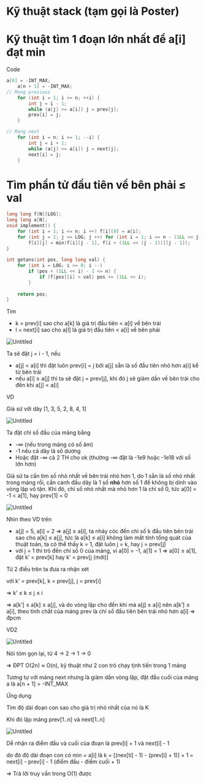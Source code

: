 # Kỹ thuật stack (tạm gọi là Poster)

# Kỹ thuật tìm 1 đoạn lớn nhất để a[i] đạt min

Code

```cpp
a[0] = -INT_MAX;
	a[n + 1] = -INT_MAX;
// Mang previous
	for (int i = 1; i <= n; ++i) {
		int j = i - 1;
		while (a[j] >= a[i]) j = prev[j];
		prev[i] = j;
	}

// Mang next
	for (int i = n; i >= 1; --i) {
		int j = i + 1;
		while (a[j] >= a[i]) j = next[j];
		next[i] = j;
	}
```

# Tìm phần tử đầu tiên về bên phải ≤ val

```cpp
long long f[N][LOG];
long long a[N];
void implement() {
	for (int i = 1; i <= n; i ++) f[i][0] = a[i];
	for (int j = 1; j <= LOG; j ++) for (int i = 1; i <= n - (1LL << j) + 1; i ++)
		f[i][j] = min(f[i][j - 1], f[i + (1LL << (j - 1))][j - 1]);
}
 
int getans(int pos, long long val) {
	for (int i = LOG; i >= 0; i --) 
		if (pos + (1LL << i) - 1 <= n) {
			if (f[pos][i] > val) pos += (1LL << i);
		}
 
	return pos;
}
```

Tìm

- k = prev[i] sao cho a[k] là giá trị đầu tiên < a[i] về bên trái
- l = next[i] sao cho a[l] là giá trị đầu tiên < a[i] về bên phải

![Untitled](Ky%CC%83%20thua%CC%A3%CC%82t%20stack%20(ta%CC%A3m%20go%CC%A3i%20la%CC%80%20Poster)%2069e8743acf994df5b0ca69c85ff50970/Untitled.png)

Ta sẽ đặt j = i - 1, nếu

- a[j] < a[i] thì đặt luôn prev[i] = j bởi a[j] sẵn là số đầu tiên nhỏ hơn a[i] kể từ bên trái
- nếu a[i] ≥ a[j] thì ta sẽ đặt j = prev[j], khi đó j sẽ giảm dần về bên trái cho đến khi a[j] < a[i]

VD

Giả sử với dãy [1, 3, 5, 2, 8, 4, 1] 

![Untitled](Ky%CC%83%20thua%CC%A3%CC%82t%20stack%20(ta%CC%A3m%20go%CC%A3i%20la%CC%80%20Poster)%2069e8743acf994df5b0ca69c85ff50970/Untitled%201.png)

Ta đặt chỉ số đầu của mảng bằng 

- -∞ (nếu trong mảng có số âm)
- -1 nếu cả dãy là số dương
- Hoặc đặt -∞ cả 2 TH cho ok (thường -∞ đặt là -1e9 hoặc -1e18 với số lớn hơn)

Giả sử ta cần tìm số nhỏ nhất về bên trái nhỏ hơn 1, do 1 sẵn là số nhỏ nhất trong mảng rồi, cần canh đầu dãy là 1 số **nhỏ** hơn số 1 để không bị dính vào vòng lặp vô tận. Khi đó, chỉ số nhỏ nhất mà nhỏ hơn 1 là chỉ số 0, tức a[0] = -1 < a[1], hay prev[1] = 0

![Untitled](Ky%CC%83%20thua%CC%A3%CC%82t%20stack%20(ta%CC%A3m%20go%CC%A3i%20la%CC%80%20Poster)%2069e8743acf994df5b0ca69c85ff50970/Untitled%202.png)

Nhìn theo VD trên

- a[j] = 5, a[i] = 2 ⇒ a[j] ≥ a[i], ta nhảy cóc đến chỉ số k đầu tiên bên trái sao cho a[k] ≤ a[j], tức là a[k] ≤ a[i] không làm mất tính tổng quát của thuật toán, ta có thể thấy k = 1, đặt luôn j = k, hay j = prev[j]
- với j = 1 thì trỏ đến chỉ số 0 của mảng, vì a[0] = -1, a[1] = 1 ⇒ a[0] ≤ a[1], đặt k’ = prev[k] hay k’ = prev[j (mới)]

Từ 2 điều trên ta đưa ra nhận xét

với k’ = prev[k], k = prev[j], j = prev[i]

⇒ k’ ≤ k ≤ j ≤ i

⇒ a[k’] ≤ a[k] ≤ a[j], và do vòng lặp cho đến khi mà a[j] ≤ a[i] nên a[k’]  ≤ a[i], theo tính chất của mảng prev là chỉ số đầu tiên bên trái nhỏ hơn a[i] ⇒ đpcm

VD2

![Untitled](Ky%CC%83%20thua%CC%A3%CC%82t%20stack%20(ta%CC%A3m%20go%CC%A3i%20la%CC%80%20Poster)%2069e8743acf994df5b0ca69c85ff50970/Untitled%203.png)

Nói tóm gọn lại, từ 4 → 2 → 1 → 0

⇒ ĐPT O(2n) ≈ O(n), kỹ thuật như 2 con trỏ chạy tịnh tiến trong 1 mảng

Tương tự với mảng next nhưng là giảm dần vòng lặp, đặt đầu cuối của mảng a là a[n + 1] = -INT_MAX

Ứng dụng

Tìm độ dài đoạn con sao cho giá trị nhỏ nhất của nó là K

Khi đó lập mảng prev[1..n] và next[1..n]

![Untitled](Ky%CC%83%20thua%CC%A3%CC%82t%20stack%20(ta%CC%A3m%20go%CC%A3i%20la%CC%80%20Poster)%2069e8743acf994df5b0ca69c85ff50970/Untitled%204.png)

Dễ nhận ra điểm đầu và cuối của đoạn là prev[i] + 1 và next[i] - 1

do đó độ dài đoạn con có min = a[i] là k = [(nex[ti] - 1) - (prev[i] + 1)] + 1 = next[i] - prev[i] - 1 (điểm đầu - điểm cuối + 1)

⇒ Trả lời truy vấn trong O(1) được